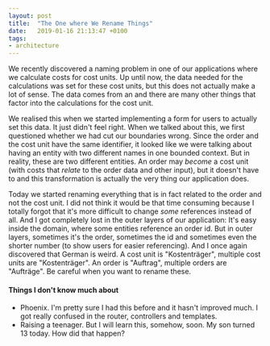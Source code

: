```yaml
---
layout: post
title:  "The One where We Rename Things"
date:   2019-01-16 21:13:47 +0100
tags: 
- architecture
---
```


We recently discovered a naming problem in one of our applications where we calculate costs for cost units. Up until now, the data needed for the calculations was set for these cost units, but this does not actually make a lot of sense. The data comes from an and there are many other things that factor into the calculations for the cost unit.

We realised this when we started implementing a form for users to actually set this data. It just didn't feel right. When we talked about this, we first questioned whether we had cut our boundaries wrong. Since the order and the cost unit have the same identifier, it looked like we were talking about having an entity with two different names in one bounded context. But in reality, these are two different entities. An order may *become* a cost unit (with costs that *relate* to the order data and other input), but it doesn't have to and this transformation is actually the very thing our application does.

Today we started renaming everything that is in fact related to the order and not the cost unit. I did not think it would be that time consuming because I totally forgot that it's more difficult to change *some* references instead of all. And I got completely lost in the outer layers of our application: It's easy inside the domain, where some entities reference an order id. But in outer layers, sometimes it's the order, sometimes the id and sometimes even the shorter number (to show users for easier referencing). And I once again discovered that German is weird. A cost unit is "Kostenträger", multiple cost units are "Kostenträger". An order is "Auftrag", multiple orders are "Aufträge". Be careful when you want to rename these.

#### Things I don't know much about
- Phoenix. I'm pretty sure I had this before and it hasn't improved much. I got really confused in the router, controllers and templates.
- Raising a teenager. But I will learn this, somehow, soon. My son turned 13 today. How did that happen?

